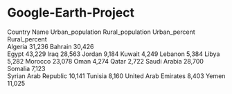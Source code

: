 # Google-Earth-Project
Country Name 	                Urban_population        Rural_population   Urban_percent  Rural_percent        
Algeria                           31,236
Bahrain                           30,426                         
Egypt                             43,229
Iraq                              28,563
Jordan                            9,184
Kuwait                            4,249
Lebanon                           5,384
Libya                             5,282
Morocco                           23,078
Oman                              4,274
Qatar                             2,722
Saudi Arabia                      28,700      
Somalia                           7,123                            
Syrian Arab Republic              10,141
Tunisia                           8,160
United Arab Emirates              8,403
Yemen                             11,025
